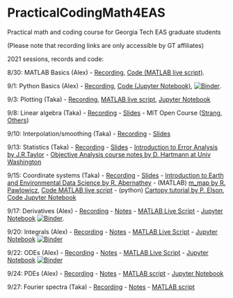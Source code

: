 # PracticalCodingMath4EAS
Practical math and coding course for Georgia Tech EAS graduate students

(Please note that recording links are only accessible by GT affiliates)

2021 sessions, records and code:

8/30: MATLAB Basics (Alex) - [Recording](https://bluejeans.com/s/8jUjCdtfQj6), [Code (MATLAB live script)](https://github.com/aarobel/PracticalCodingMath4EAS/blob/main/MATLAB_basics.mlx). 

9/1:  Python Basics (Alex) - [Recording](https://bluejeans.com/s/m4_KsRDLQem), [Code (Jupyter Notebook)](https://github.com/aarobel/PracticalCodingMath4EAS/blob/main/Python_basics.ipynb), [![Binder](https://mybinder.org/badge_logo.svg)](https://mybinder.org/v2/gh/aarobel/PracticalCodingMath4EAS/main?filepath=Python_basics.ipynb). 

9/3: Plotting (Taka) - [Recording](https://bluejeans.com/s/F@gJYQw7WXu), [MATLAB live script](https://github.com/aarobel/PracticalCodingMath4EAS/blob/main/Class3_dataIO_plot.mlx), [Jupyter Notebook](https://github.com/aarobel/PracticalCodingMath4EAS/blob/main/Class3_dataIO_plot.ipynb)

9/8: Linear algebra (Taka) - [Recording](https://bluejeans.com/s/YaWbzw_M7KU) - [Slides](https://github.com/aarobel/PracticalCodingMath4EAS/blob/main/Class4_LinAlg.pptx) - MIT Open Course ([Strang](https://ocw.mit.edu/courses/mathematics/18-06-linear-algebra-spring-2010/), [Others](https://mitmath.github.io/1806/))

9/10: Interpolation/smoothing (Taka) - [Recording](https://bluejeans.com/s/n8HMsJ3Aq4B) - [Slides](https://github.com/aarobel/PracticalCodingMath4EAS/blob/main/Class5_Interp.pptx)

9/13: Statistics (Taka) - [Recording](https://bluejeans.com/s/c4TqFE6vxBt) - [Slides](https://github.com/eas2655-taka/PracticalCodingMath4EAS/blob/main/Class6_Stats.pptx) - [Introduction to Error Analysis by J.R.Taylor](https://ia801307.us.archive.org/14/items/TaylorJ.R.IntroductionToErrorAnalysis2ed/Taylor%20J.R.%20Introduction%20to%20error%20analysis%202ed_text.pdf) - [Objective Analysis course notes by D. Hartmann at Univ Washington](https://atmos.uw.edu/~dennis/552_Notes_ftp.html) 

9/15: Coordinate systems (Taka) - [Recording](https://bluejeans.com/s/QeUFAOi@G2K) - [Slides](https://github.com/aarobel/PracticalCodingMath4EAS/blob/main/Class7_Coordinates.pptx) - [Introduction to Earth and Environmental Data Science by R. Abernathey](https://earth-env-data-science.github.io/intro) - (MATLAB) [m_map by R. Pawlowicz](http://www.eoas.ubc.ca/~rich/map.html), [Code MATLAB live script](https://github.com/aarobel/PracticalCodingMath4EAS/blob/main/Class7.mlx) - (python) [Cartopy tutorial by P. Elson](https://github.com/SciTools/cartopy-tutorial), [Code Jupyter Notebook](https://github.com/aarobel/PracticalCodingMath4EAS/blob/main/Class7.ipynb)

9/17: Derivatives (Alex) - [Recording](https://bluejeans.com/s/u1ZPMdPo2pm) - [Notes](https://github.com/aarobel/PracticalCodingMath4EAS/blob/main/Derivative%20review.pdf) - [MATLAB Live Script](https://github.com/aarobel/PracticalCodingMath4EAS/blob/main/Derivative_MATLAB.mlx) - [Jupyter Notebook](https://github.com/aarobel/PracticalCodingMath4EAS/blob/main/Derivative_notebook.ipynb) [![Binder](https://mybinder.org/badge_logo.svg)](https://mybinder.org/v2/gh/aarobel/PracticalCodingMath4EAS/8bdc4837544c33d162f7cc7b10b1b49cfcfb8bcf?urlpath=lab%2Ftree%2FDerivative_notebook.ipynb). 

9/20: Integrals (Alex) - [Recording](https://bluejeans.com/s/zux6clxpgTq) - [Notes](https://github.com/aarobel/PracticalCodingMath4EAS/blob/main/Numerical%20Integration.pdf) - [MATLAB Live Script](https://github.com/aarobel/PracticalCodingMath4EAS/blob/main/Integral_MATLAB.mlx) - [Jupyter Notebook](https://github.com/aarobel/PracticalCodingMath4EAS/blob/main/Integral_notebook.ipynb) [![Binder](https://mybinder.org/badge_logo.svg)](https://mybinder.org/v2/gh/aarobel/PracticalCodingMath4EAS/main?filepath=Integral_notebook.ipynb)

9/22: ODEs (Alex) - [Recording](https://bluejeans.com/s/xvfdV5iRQST) - [Notes](https://github.com/aarobel/PracticalCodingMath4EAS/blob/main/ODE%20Review.pdf) - [MATLAB Live Script](https://github.com/aarobel/PracticalCodingMath4EAS/blob/main/ODE_MATLAB.mlx) - [Jupyter Notebook](https://github.com/aarobel/PracticalCodingMath4EAS/blob/main/ODE_notebook.ipynb) [![Binder](https://mybinder.org/badge_logo.svg)](https://mybinder.org/v2/gh/aarobel/PracticalCodingMath4EAS/main?filepath=ODE_notebook.ipynb)

9/24: PDEs (Alex) - [Recording](https://bluejeans.com/s/bx1DKn6ffQf) - [Notes](https://github.com/aarobel/PracticalCodingMath4EAS/blob/main/PDE%20Review.pdf) - [MATLAB script](https://github.com/aarobel/PracticalCodingMath4EAS/blob/main/PDE_MATLAB_deas.m) - [Jupyter Notebook](https://github.com/aarobel/PracticalCodingMath4EAS/blob/main/PDE_notebook.ipynb)

9/27: Fourier spectra (Taka) - [Recording](https://bluejeans.com/s/P7jaQaxWAPW) - [Notes](https://github.com/aarobel/PracticalCodingMath4EAS/blob/main/Class12-Fourier.pptx) - [MATLAB script](https://github.com/aarobel/PracticalCodingMath4EAS/blob/main/Class12_Fourier.mlx)
